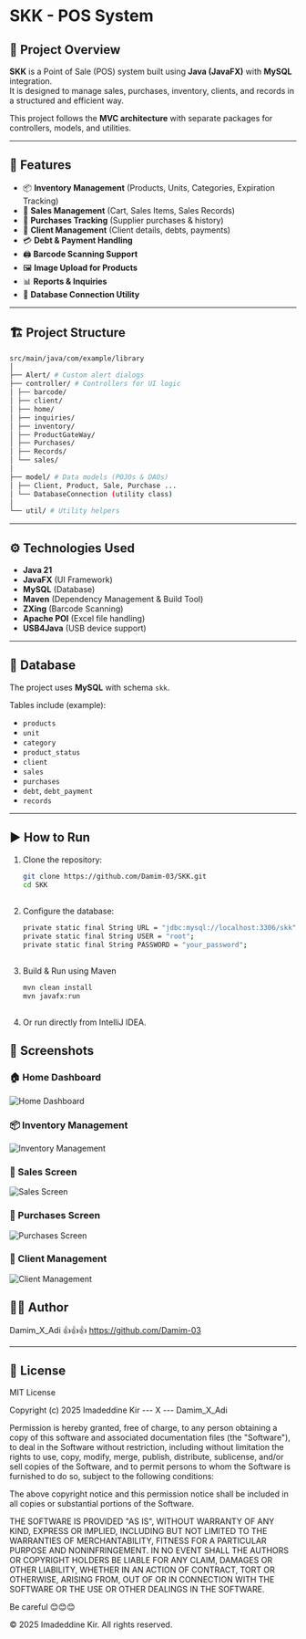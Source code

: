 ﻿# SKK - POS System

## 📌 Project Overview
**SKK** is a Point of Sale (POS) system built using **Java (JavaFX)** with **MySQL** integration.  
It is designed to manage sales, purchases, inventory, clients, and records in a structured and efficient way.

This project follows the **MVC architecture** with separate packages for controllers, models, and utilities.

---

## 🚀 Features
- 📦 **Inventory Management** (Products, Units, Categories, Expiration Tracking)
- 🛒 **Sales Management** (Cart, Sales Items, Sales Records)
- 📑 **Purchases Tracking** (Supplier purchases & history)
- 👤 **Client Management** (Client details, debts, payments)
- 💳 **Debt & Payment Handling**
- 🖨 **Barcode Scanning Support**
- 🖼 **Image Upload for Products**
- 📊 **Reports & Inquiries**
- 🔐 **Database Connection Utility**

---

## 🏗️ Project Structure

```bash
src/main/java/com/example/library
│
├── Alert/ # Custom alert dialogs
├── controller/ # Controllers for UI logic
│ ├── barcode/
│ ├── client/
│ ├── home/
│ ├── inquiries/
│ ├── inventory/
│ ├── ProductGateWay/
│ ├── Purchases/
│ ├── Records/
│ └── sales/
│
├── model/ # Data models (POJOs & DAOs)
│ ├── Client, Product, Sale, Purchase ...
│ └── DatabaseConnection (utility class)
│
└── util/ # Utility helpers
```
---

## ⚙️ Technologies Used
- **Java 21**
- **JavaFX** (UI Framework)
- **MySQL** (Database)
- **Maven** (Dependency Management & Build Tool)
- **ZXing** (Barcode Scanning)
- **Apache POI** (Excel file handling)
- **USB4Java** (USB device support)

---

## 📂 Database
The project uses **MySQL** with schema `skk`.

Tables include (example):
- `products`
- `unit`
- `category`
- `product_status`
- `client`
- `sales`
- `purchases`
- `debt`, `debt_payment`
- `records`

---

## ▶️ How to Run
1. Clone the repository:
   ```bash
   git clone https://github.com/Damim-03/SKK.git
   cd SKK

##
2. Configure the database:
   ```bash
   private static final String URL = "jdbc:mysql://localhost:3306/skk";
   private static final String USER = "root";
   private static final String PASSWORD = "your_password";
##
3. Build & Run using Maven
   ```bash
   mvn clean install
   mvn javafx:run
##
4. Or run directly from IntelliJ IDEA.


## 📸 Screenshots


### 🏠 Home Dashboard
![Home Dashboard](src/main/resources/images/HomeScreen.png)

### 📦 Inventory Management
![Inventory Management](src/main/resources/images/ProductHomeScreen.PNG)

### 🛒 Sales Screen
![Sales Screen](src/main/resources/images/SalesScreen.PNG) 

### 📑 Purchases Screen
![Purchases Screen](src/main/resources/images/PurchasesScreen.PNG)

### 👤 Client Management
![Client Management](src/main/resources/images/ClientScreen.PNG)


## 👨‍💻 Author

Damim_X_Adi 👍👍👍 https://github.com/Damim-03

---

## 📜 License

MIT License

Copyright (c) 2025 Imadeddine Kir --- X --- Damim_X_Adi

Permission is hereby granted, free of charge, to any person obtaining a copy
of this software and associated documentation files (the "Software"), to deal
in the Software without restriction, including without limitation the rights
to use, copy, modify, merge, publish, distribute, sublicense, and/or sell
copies of the Software, and to permit persons to whom the Software is
furnished to do so, subject to the following conditions:

The above copyright notice and this permission notice shall be included in all
copies or substantial portions of the Software.

THE SOFTWARE IS PROVIDED "AS IS", WITHOUT WARRANTY OF ANY KIND, EXPRESS OR
IMPLIED, INCLUDING BUT NOT LIMITED TO THE WARRANTIES OF MERCHANTABILITY,
FITNESS FOR A PARTICULAR PURPOSE AND NONINFRINGEMENT. IN NO EVENT SHALL THE
AUTHORS OR COPYRIGHT HOLDERS BE LIABLE FOR ANY CLAIM, DAMAGES OR OTHER
LIABILITY, WHETHER IN AN ACTION OF CONTRACT, TORT OR OTHERWISE, ARISING FROM,
OUT OF OR IN CONNECTION WITH THE SOFTWARE OR THE USE OR OTHER DEALINGS IN THE
SOFTWARE.

Be careful 😊😊😊

© 2025 Imadeddine Kir. All rights reserved.

